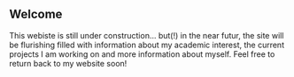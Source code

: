 ## Welcome

This webiste is still under construction... but(!) in the near futur, the site will be flurishing filled with information about my academic interest, the current projects I am working on and more information about myself. Feel free to return back to my website soon!
